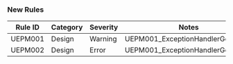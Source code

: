### New Rules
| Rule ID | Category | Severity | Notes                             |
|---------|----------|----------|-----------------------------------|
| UEPM001 | Design | Warning  | UEPM001_ExceptionHandlerGenerator |
| UEPM002 | Design   | Error    | UEPM001_ExceptionHandlerGenerator              |